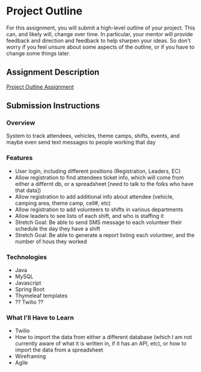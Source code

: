 # Project Outline
For this assignment, you will submit a high-level outline of your project. This can, and likely will, change over time. In particular, your mentor will provide feedback and direction and feedback to help sharpen your ideas. So don't worry if you feel unsure about some aspects of the outline, or if you have to change some things later.

## Assignment Description
[Project Outline Assignment](https://education.launchcode.org/liftoff/assignments/project-outline/)

## Submission Instructions

### Overview
System to track attendees, vehicles, theme camps, shifts, events, and maybe even send text messages to people working that day

### Features
- User login, including different positions (Registration, Leaders, EC)
- Allow registration to find attendees ticket info, which will come from either a differnt db, or a spreadsheet [need to talk to the folks who have that data])
- Allow registration to add additional info about attendee (vehicle, camping area, theme camp, cell#, etc)
- Allow registration to add volunteers to shifts in various departments
- Allow leaders to see lists of each shift, and who is staffing it
- Stretch Goal: Be able to send SMS message to each volunteer their schedule the day they have a shift
- Stretch Goal: Be able to generate a report listing each volunteer, and the number of hous they worked


### Technologies
- Java
- MySQL
- Javascript
- Spring Boot
- Thymeleaf templates
- ?? Twilio ??


### What I'll Have to Learn
- Twilio
- How to import the data from either a different database (which I am not currently aware of what it is written in, if it has an API, etc), or how to import the data from a spreadsheet
- Wireframing
- Agile
